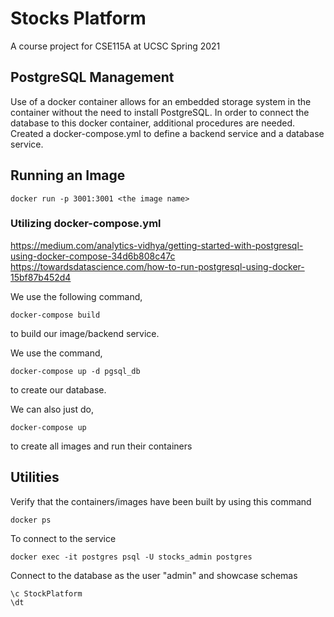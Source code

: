 # Stocks Platform
A course project for CSE115A at UCSC
Spring 2021

## PostgreSQL Management
Use of a docker container allows for an embedded storage system in the container without the need to install PostgreSQL. In order to connect the database to this docker container, additional procedures are needed. Created a docker-compose.yml to define a backend service and a database service.

## Running an Image

```
docker run -p 3001:3001 <the image name>
```

### Utilizing docker-compose.yml

https://medium.com/analytics-vidhya/getting-started-with-postgresql-using-docker-compose-34d6b808c47c
https://towardsdatascience.com/how-to-run-postgresql-using-docker-15bf87b452d4

We use the following command,
```
docker-compose build
```
to build our image/backend service.

We use the command,
```
docker-compose up -d pgsql_db
```
to create our database.

We can also just do,
```
docker-compose up
```
to create all images and run their containers

## Utilities
Verify that the containers/images have been built by using this command
```
docker ps 
```

To connect to the service
```
docker exec -it postgres psql -U stocks_admin postgres
```

Connect to the database as the user "admin" and showcase schemas
```
\c StockPlatform
\dt
```
